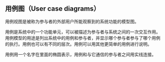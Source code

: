 ## 用例图（User case diagrams） ##

用例视图是被称为参与者的外部用户所能观察到的系统功能的模型图。

用例是系统中的一个功能单元，可以被描述为参与者与系统之间的一次交互作用。用例模型的用途是列出系统中的用例和参与者，并显示哪个参与者参与了哪个用例的执行。用例也可以有不同的层次。用例可以用其他更简单的用例进行说明。

用例用一个名字在里面的椭圆表示，用例和与它通信的参与者之间用实线连接。
